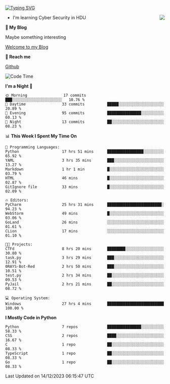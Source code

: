 [![Typing SVG](https://readme-typing-svg.herokuapp.com?font=Fira+Code&pause=1000&random=false&width=450&height=60&lines=Hello+%F0%9F%91%8B%F0%9F%8F%BB;I'm+JBNRZ)](https://git.io/typing-svg)

<a href="#">
  <img align="right" src="https://github-readme-stats.vercel.app/api?username=JBNRZ&show_icons=true&bg_color=15,f2f7fd,E0EAFC" />
</a>

- I'm learning Cyber Security in HDU

 **🌱 My Blog**

Maybe something interesting

[Welcome to my Blog](https://jbnrz.com.cn/)

 **💬 Reach me** 

[Github](https://github.com/JBNRZ)


<!--START_SECTION:waka-->
![Code Time](http://img.shields.io/badge/Code%20Time-180%20hrs%2024%20mins-blue)

**I'm a Night 🦉** 

```text
🌞 Morning                17 commits          ███░░░░░░░░░░░░░░░░░░░░░░   10.76 % 
🌆 Daytime                33 commits          █████░░░░░░░░░░░░░░░░░░░░   20.89 % 
🌃 Evening                95 commits          ███████████████░░░░░░░░░░   60.13 % 
🌙 Night                  13 commits          ██░░░░░░░░░░░░░░░░░░░░░░░   08.23 % 
```


📊 **This Week I Spent My Time On** 

```text
💬 Programming Languages: 
Python                   17 hrs 51 mins      ████████████████░░░░░░░░░   65.92 % 
YAML                     3 hrs 35 mins       ███░░░░░░░░░░░░░░░░░░░░░░   13.27 % 
Markdown                 1 hr 1 min          █░░░░░░░░░░░░░░░░░░░░░░░░   03.79 % 
HTML                     46 mins             █░░░░░░░░░░░░░░░░░░░░░░░░   02.87 % 
GitIgnore file           33 mins             █░░░░░░░░░░░░░░░░░░░░░░░░   02.09 % 

🔥 Editors: 
PyCharm                  25 hrs 31 mins      ████████████████████████░   94.23 % 
WebStorm                 49 mins             █░░░░░░░░░░░░░░░░░░░░░░░░   03.06 % 
GoLand                   26 mins             ░░░░░░░░░░░░░░░░░░░░░░░░░   01.61 % 
CLion                    17 mins             ░░░░░░░░░░░░░░░░░░░░░░░░░   01.10 % 

🐱‍💻 Projects: 
CTFd                     8 hrs 20 mins       ████████░░░░░░░░░░░░░░░░░   30.80 % 
task.py                  3 hrs 29 mins       ███░░░░░░░░░░░░░░░░░░░░░░   12.91 % 
0RAYS-Bot-Red            2 hrs 50 mins       ███░░░░░░░░░░░░░░░░░░░░░░   10.51 % 
test.py                  2 hrs 34 mins       ██░░░░░░░░░░░░░░░░░░░░░░░   09.53 % 
PyJail                   2 hrs 21 mins       ██░░░░░░░░░░░░░░░░░░░░░░░   08.72 % 

💻 Operating System: 
Windows                  27 hrs 4 mins       █████████████████████████   100.00 % 
```

**I Mostly Code in Python** 

```text
Python                   7 repos             ███████████████░░░░░░░░░░   58.33 % 
CSS                      2 repos             ████░░░░░░░░░░░░░░░░░░░░░   16.67 % 
C                        1 repo              ██░░░░░░░░░░░░░░░░░░░░░░░   08.33 % 
TypeScript               1 repo              ██░░░░░░░░░░░░░░░░░░░░░░░   08.33 % 
Go                       1 repo              ██░░░░░░░░░░░░░░░░░░░░░░░   08.33 % 
```




 Last Updated on 14/12/2023 06:15:47 UTC
<!--END_SECTION:waka-->
